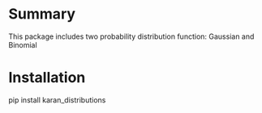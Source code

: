 # Summary 

This package includes two probability distribution function: Gaussian and Binomial

# Installation

pip install karan_distributions
